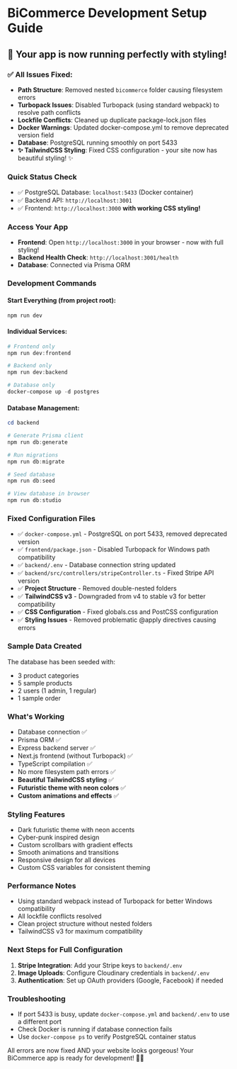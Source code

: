 # BiCommerce Development Setup Guide

## 🎉 Your app is now running perfectly with styling!

### ✅ All Issues Fixed:

- **Path Structure**: Removed nested `bicommerce` folder causing filesystem errors
- **Turbopack Issues**: Disabled Turbopack (using standard webpack) to resolve path conflicts
- **Lockfile Conflicts**: Cleaned up duplicate package-lock.json files
- **Docker Warnings**: Updated docker-compose.yml to remove deprecated version field
- **Database**: PostgreSQL running smoothly on port 5433
- **✨ TailwindCSS Styling**: Fixed CSS configuration - your site now has beautiful styling! ✨

### Quick Status Check

- ✅ PostgreSQL Database: `localhost:5433` (Docker container)
- ✅ Backend API: `http://localhost:3001`
- ✅ Frontend: `http://localhost:3000` **with working CSS styling!**

### Access Your App

- **Frontend**: Open `http://localhost:3000` in your browser - now with full styling!
- **Backend Health Check**: `http://localhost:3001/health`
- **Database**: Connected via Prisma ORM

### Development Commands

#### Start Everything (from project root):

```powershell
npm run dev
```

#### Individual Services:

```powershell
# Frontend only
npm run dev:frontend

# Backend only
npm run dev:backend

# Database only
docker-compose up -d postgres
```

#### Database Management:

```powershell
cd backend

# Generate Prisma client
npm run db:generate

# Run migrations
npm run db:migrate

# Seed database
npm run db:seed

# View database in browser
npm run db:studio
```

### Fixed Configuration Files

- ✅ `docker-compose.yml` - PostgreSQL on port 5433, removed deprecated version
- ✅ `frontend/package.json` - Disabled Turbopack for Windows path compatibility
- ✅ `backend/.env` - Database connection string updated
- ✅ `backend/src/controllers/stripeController.ts` - Fixed Stripe API version
- ✅ **Project Structure** - Removed double-nested folders
- ✅ **TailwindCSS v3** - Downgraded from v4 to stable v3 for better compatibility
- ✅ **CSS Configuration** - Fixed globals.css and PostCSS configuration
- ✅ **Styling Issues** - Removed problematic @apply directives causing errors

### Sample Data Created

The database has been seeded with:

- 3 product categories
- 5 sample products
- 2 users (1 admin, 1 regular)
- 1 sample order

### What's Working

- Database connection ✅
- Prisma ORM ✅
- Express backend server ✅
- Next.js frontend (without Turbopack) ✅
- TypeScript compilation ✅
- No more filesystem path errors ✅
- **Beautiful TailwindCSS styling** ✅
- **Futuristic theme with neon colors** ✅
- **Custom animations and effects** ✅

### Styling Features

- Dark futuristic theme with neon accents
- Cyber-punk inspired design
- Custom scrollbars with gradient effects
- Smooth animations and transitions
- Responsive design for all devices
- Custom CSS variables for consistent theming

### Performance Notes

- Using standard webpack instead of Turbopack for better Windows compatibility
- All lockfile conflicts resolved
- Clean project structure without nested folders
- TailwindCSS v3 for maximum compatibility

### Next Steps for Full Configuration

1. **Stripe Integration**: Add your Stripe keys to `backend/.env`
2. **Image Uploads**: Configure Cloudinary credentials in `backend/.env`
3. **Authentication**: Set up OAuth providers (Google, Facebook) if needed

### Troubleshooting

- If port 5433 is busy, update `docker-compose.yml` and `backend/.env` to use a different port
- Check Docker is running if database connection fails
- Use `docker-compose ps` to verify PostgreSQL container status

All errors are now fixed AND your website looks gorgeous! Your BiCommerce app is ready for development! 🚀✨
